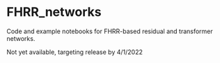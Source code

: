 # FHRR_networks
Code and example notebooks for FHRR-based residual and transformer networks. 

Not yet available, targeting release by 4/1/2022
